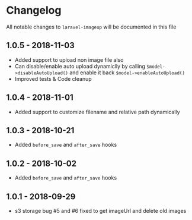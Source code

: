 # Changelog

All notable changes to `laravel-imageup` will be documented in this file

## 1.0.5 - 2018-11-03
- Added support to upload non image file also
- Can disable/enable auto upload dynamiclly by calling `$model->disableAutoUpload()` and enable it back `$model->enableAutoUpload()` 
- Improved tests & Code cleanup

## 1.0.4 - 2018-11-01
- Added support to customize filename and relative path dynamically

## 1.0.3 - 2018-10-21
- Added `before_save` and `after_save` hooks

## 1.0.2 - 2018-10-02
- Added `before_save` and `after_save` hooks

## 1.0.1 - 2018-09-29
- s3 storage bug #5 and #6 fixed to get imageUrl and delete old images

